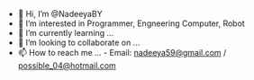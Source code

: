 - 👋 Hi, I’m @NadeeyaBY
- 👀 I’m interested in Programmer, Engneering Computer, Robot
- 🌱 I’m currently learning ...
- 💞️ I’m looking to collaborate on ...
- 📫 How to reach me ...
        - Email: nadeeya59@gmail.com / possible_04@hotmail.com

<!---
NadeeyaBY/NadeeyaBY is a ✨ special ✨ repository because its `README.md` (this file) appears on your GitHub profile.
You can click the Preview link to take a look at your changes.
--->
